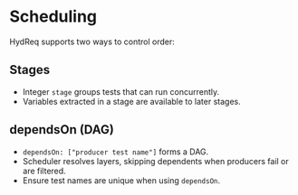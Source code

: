 # Scheduling

HydReq supports two ways to control order:

## Stages
- Integer `stage` groups tests that can run concurrently.
- Variables extracted in a stage are available to later stages.

## dependsOn (DAG)
- `dependsOn: ["producer test name"]` forms a DAG.
- Scheduler resolves layers, skipping dependents when producers fail or are filtered.
- Ensure test names are unique when using `dependsOn`.
